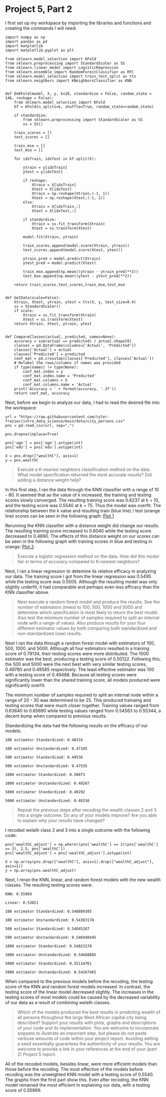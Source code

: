 # Project 5, Part 2

I first set up my workspace by importing the libraries and functions and creating the commands I will need:
```
import numpy as np
import pandas as pd
import matplotlib
import matplotlib.pyplot as plt

from sklearn.model_selection import KFold
from sklearn.preprocessing import StandardScaler as SS
from sklearn.linear_model import LogisticRegression
from sklearn.ensemble import RandomForestClassifier as RFC
from sklearn.model_selection import train_test_split as tts
from sklearn.neighbors import KNeighborsClassifier as KNN


def DoKFold(model, X, y, k=20, standardize = False, random_state = 146, reshape = False):
    from sklearn.model_selection import KFold
    kf = KFold(n_splits=k, shuffle=True, random_state=random_state)

    if standardize:
        from sklearn.preprocessing import StandardScaler as SS
        ss = SS()

    train_scores = []
    test_scores = []

    train_mse = []
    test_mse = []

    for idxTrain, idxTest in kf.split(X):
        
        ytrain = y[idxTrain]
        ytest = y[idxTest]
            
        if reshape:
            Xtrain = X[idxTrain]
            Xtest = X[idxTest]
            Xtrain = np.reshape(Xtrain,(-1, 1))
            Xtest = np.reshape(Xtest,(-1, 1))
        else:
            Xtrain = X[idxTrain,:]
            Xtest = X[idxTest,:]

        if standardize:
            Xtrain = ss.fit_transform(Xtrain)
            Xtest = ss.transform(Xtest)

        model.fit(Xtrain, ytrain)

        train_scores.append(model.score(Xtrain, ytrain))
        test_scores.append(model.score(Xtest, ytest))

        ytrain_pred = model.predict(Xtrain)
        ytest_pred = model.predict(Xtest)

        train_mse.append(np.mean((ytrain - ytrain_pred)**2))
        test_mse.append(np.mean((ytest - ytest_pred)**2))

    return train_scores,test_scores,train_mse,test_mse


def GetData(scale=False):
    Xtrain, Xtest, ytrain, ytest = tts(X, y, test_size=0.4)
    ss = StandardScaler()
    if scale:
        Xtrain = ss.fit_transform(Xtrain)
        Xtest = ss.transform(Xtest)
    return Xtrain, Xtest, ytrain, ytest


def CompareClasses(actual, predicted, names=None):
    accuracy = sum(actual == predicted) / actual.shape[0]
    classes = pd.DataFrame(columns=['Actual', 'Predicted'])
    classes['Actual'] = actual
    classes['Predicted'] = predicted
    conf_mat = pd.crosstab(classes['Predicted'], classes['Actual'])
    # Relabel the rows/columns if names was provided
    if type(names) != type(None):
        conf_mat.index = y
        conf_mat.index.name = 'Predicted'
        conf_mat.columns = X
        conf_mat.columns.name = 'Actual'
    print('Accuracy = ' + format(accuracy, '.2f'))
    return conf_mat, accuracy
```

Next, before we begin to analyze our data, I had to read the desired file into the workspace:
```
url = "https://raw.githubusercontent.com/tyler-frazier/intro_data_science/main/data/city_persons.csv"
pns = pd.read_csv(url, sep=",")

pns.dropna(inplace=True)

pns['age'] = pns['age'].astype(int)
pns['edu'] = pns['edu'].astype(int)

X = pns.drop(["wealthC"], axis=1)
y = pns.wealthC
```


> Execute a K-nearest neighbors classification method on the data. What model specification returned the most accurate results? Did adding a distance weight help?

In this first step, I ran the data through the KNN classifier with a range of 10 - 80. It seemed that as the value of k increased, the training and testing scores slowly converged. The resulting training score was 0.6237 at k = 10, and the testing score was 0.5540 at k = 75. Thus the model was overfit. 
The relationship between the k value and resulting train (blue line) / test (orange line) scores can be seen in the following graph: [Plot 1](rplot1.png)

Rerunning the KNN classifier with a distance weight did change our results. The resulting training score increased to 0.8040 while the testing score decreased to 0.4890. The effects of this distance weight on our scores can be seen in the following graph with training scores in blue and testing in orange: [Plot 2](rplot2.png)


> Execute a logistic regression method on the data. How did this model fair in terms of accuracy compared to K-nearest neighbors?

Next, I ran a linear regression to detemine its relative efficacy in analyzing our data. The training score I got from the linear regression was 0.5495 while the testing score was 0.5505. Although the resulting model was only slightly underfit, it had comparable and perhaps even less efficacy than the KNN classifier above.


> Next execute a random forest model and produce the results. See the number of estimators (trees) to 100, 500, 1000 and 5000 and determine which specification is most likely to return the best model. Also test the minimum number of samples required to split an internal node with a range of values. Also produce results for your four different estimator values by both comparing both standardized and non-standardized (raw) results.

Next I ran the data through a random forest model with estimators of 100, 500, 1000, and 5000. Although all four estimators resulted in a training score of 0.79134, their testing scores were more distributed. The 1000 estimator was the best, producing a testing score of 0.50122. Following this, the 500 and 5000 were the next best with very similar testing scores, 0.49780 and 0.49585 respectively. The least effective estimator was 100 with a testing score of 0.49488. Because all testing scores were significantly lower than the shared training score, all models produced were significantly overfit.

The minimum number of samples required to split an internal node within a range of 20 - 30 was determined to be 25. This produced trainaing and testing scores that were much closer together. Training values ranged from 0.63640 to 0.65690 while testing values ranged from 0.54563 to 0.55344, a decent bump when compared to previous results.

Standardizing the data had the following results on the efficacy of our models:

    100 estimator Standardized: 0.48316
    
    100 estimator Unstandardized: 0.47145
    
    500 estimator Standardized: 0.49536
    
    500 estimator Unstandardized: 0.47535
    
    1000 estimator Standardized: 0.50073
    
    1000 estimator Unstandardized: 0.48267
    
    5000 estimator Standardized: 0.49292
    
    5000 estimator Unstandardized: 0.48316


> Repeat the previous steps after recoding the wealth classes 2 and 3 into a single outcome. Do any of your models improve? Are you able to explain why your results have changed?

I recoded welath class 2 and 3 into a single outcome with the following code:
```
pns['wealthC_adjust'] = np.where((pns['wealthC'] == 2)(pns['wealthC'] == 3), 2.5, pns['wealthC'])
pns['wealthC_adjust'] = pns['wealthC_adjust'].astype(int)

X = np.array(pns.drop(["wealthC"], axis=1).drop(["wealthC_adjust"], axis=1))
y = np.array(pns.wealthC_adjust)
```

Next, I reran the KNN, linear, and random forest models with the new wealth classes. The resulting testing scores were:

    KNN: 0.55969
    
    Linear: 0.53021
    
    100 estimator Standardized: 0.548889385
    
    100 estimator Unstandardized: 0.54363178
    
    500 estimator Standardized: 0.54845267
    
    500 estimator Unstandardized: 0.546940445
    
    1000 estimator Standardized: 0.54023178
    
    1000 estimator Unstandardized: 0.54688805
    
    5000 estimator Standardized: 0.55114761
    
    5000 estimator Unstandardized: 0.54267465

When compared to the previous models before the recoding, the testing score of the KNN and random forest models increased. In contrast, the testing score of the linear model decreased slightly. The increases in the testing scores of most models could be caused by the decreased variability of our data as a result of combining welath classes.

> Which of the models produced the best results in predicting wealth of all persons throughout the large West African capital city being described? Support your results with plots, graphs and descriptions of your code and its implementation. You are welcome to incorporate snippets to illustrate an important step, but please do not paste verbose amounts of code within your project report. Avoiding setting a seed essentially guarantees the authenticity of your results. You are welcome to provide a link in your references at the end of your (part 2) Project 5 report.

All of the recoded models, besides linear, were more efficient models than those before the recoding. The most effective of the models before recoding was the unweighted KNN model with a testing score of 0.5540. The graphs from the first part show this. Even after recoding, the KNN model remained the most efficient in explaining our data, with a testing score of 0.55969.






















